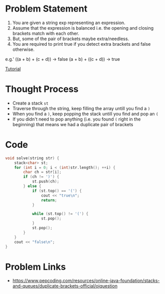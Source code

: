 # Problem Statement
1. You are given a string exp representing an expression.
2. Assume that the expression is balanced  i.e. the opening and closing brackets match with each other.
3. But, some of the pair of brackets maybe extra/needless.
4. You are required to print true if you detect extra brackets and false otherwise.

e.g.'
((a + b) + (c + d)) -> false
(a + b) + ((c + d)) -> true

[Tutorial](https://www.youtube.com/watch?v=aMPXhEdpXFA&list=PL-Jc9J83PIiEyUGT3S8zPdTMYojwZPLUM&index=3)

# Thought Process
- Create a stack `st`
- Traverse through the string, keep filling the array untill you find a `)`
- When you find a `)`, keep popping the stack untill you find and pop an `(`
- If you didn't need to pop anything (i.e. you found `(` right in the beginning) that means we had a duplicate pair of brackets

# Code
```cpp
void solve(string str) {
    stack<char> st;
    for (int i = 0; i < (int)str.length(); ++i) {
        char ch = str[i];
        if (ch != ')') {
            st.push(ch);
        } else {
            if (st.top() == '(') {
                cout << "true\n";
                return;
            }

            while (st.top() != '(') {
                st.pop();
            }
            st.pop();
        }
    }
    cout << "false\n";
}
```

# Problem Links
- https://www.pepcoding.com/resources/online-java-foundation/stacks-and-queues/duplicate-brackets-official/ojquestion
